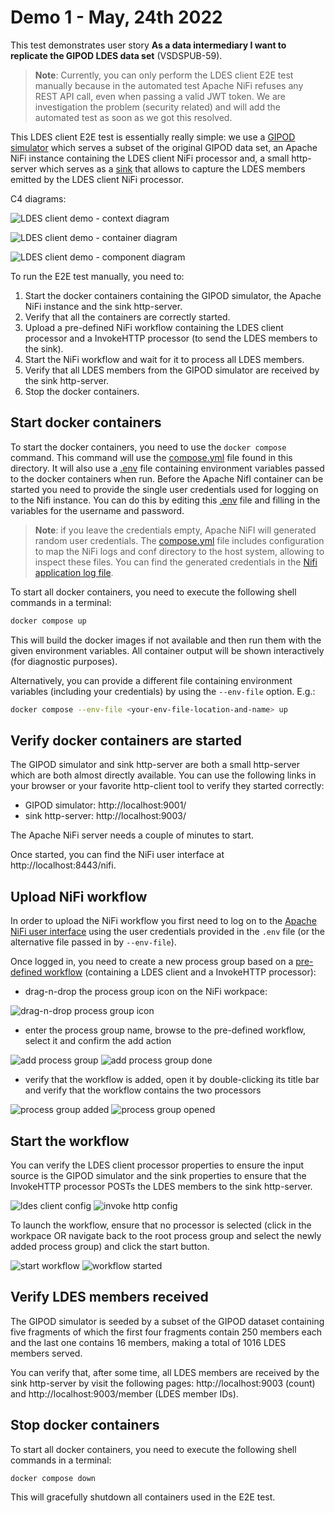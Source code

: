 # Demo 1 - May, 24th 2022

This test demonstrates user story **As a data intermediary I want to replicate the GIPOD LDES data set** (VSDSPUB-59).

> **Note**: Currently, you can only perform the LDES client E2E test manually because in the automated test Apache NiFi refuses any REST API call, even when passing a valid JWT token. We are investigation the problem (security related) and will add the automated test as soon as we got this resolved.

This LDES client E2E test is essentially really simple: we use a [GIPOD simulator](../../ldes-server-simulator/README.md) which serves a subset of the original GIPOD data set, an Apache NiFi instance containing the LDES client NiFi processor and, a small http-server which serves as a [sink](../../ldes-client-sink/README.md) that allows to capture the LDES members emitted by the LDES client NiFi processor.

C4 diagrams:

![LDES client demo - context diagram](https://www.plantuml.com/plantuml/png/XLBBJiCm4BpdAvQSWaIR2oTEIBGgI4L4f9mhrzaq5dv4zgQ1lsUTjb73GzpirSpipDZtWOIdpcX8rujb2L8hj0GL6WSpaCuIVl1LYRqN9askb9Mwgn0QeZRSvRaN_NolgEbsNK0_u2tDfJDvguMDmhD0bLQx_E5sLiJHs_CwDo8GUXvj7uuRvYqZauGKQOJ_ZIH9WJuucn56eHj8DyCXlKwIyfDF9ZloRwQn5gp6c2Dak_oWB2ZJQK4kQgoUYfS5Z9EKHwKoxTbHxSNUH1KEUa0FcT2yqWfI1uJQUJZo1-m9qZTADeDveMm0SWvCnvDAaFZkmxwVpHeqEuu7SHPDh1N5MXutc-8iBAJ4bfJTmuHHUsU0cac5iPDNrDlrMCbbPe_a5HumWB0Lfz3QzM6QDqGFm_BC83MkWjLoSysoKVNrGdL8q7QXmJ2nzODVl9IZm69ymqjR1uNzgSyVDduX3fkv5rL_dbYnOIwBm6EhbHI4rP_yyQj8ZmmScl2TXTxvzvhxE1FBMEKzseh_wXS0 "LDES client demo - context diagram")

![LDES client demo - container diagram](https://www.plantuml.com/plantuml/png/ZLDDZvim4BtxLqmv4Ia9bvxsjEqcsbPATz6IgiV8CKEmrX_87aAZgl-zDWK4kvVbPCRpthnv3-uzSKUjLf0STli2X99e24hK5ZOWh24k3Jee9RyuhXFsIHgXsXAX9chyNPOvtcqlakhst7fq4H48jiBgh57SHEgDfrB9S_RmUPF7qiyVXqnpJ-X2wVGmpjWsePSnagGGFYA6iHoTjoObZ6HhI8xz8LanLjp2IP_slodrKhUAauqDZz_pvnrCbIIK2gcRSM3b-4N7aM6JQnYKSXNu32TvHQYiW__uldTewMefwb6R1x8MT1ig9ISUX2nqcDVrOBD6VGxQ8TQYY8EakFMtup4VYRaGs90q5rWWAcSrKBrmQBRmLzkQahjRsbdtMYdRdNn_iLxckmkM9gi_3C8p1J1XtZIFvIZqIyD56FuaAnbVVmrNem6Jt07QE2lGUnip-SlO2whJRefh7inLOZUuEuRWuu3eIC0kWJETmY4d16vASArPI8tGuXrsI24uBAlRC35c5MmdSDWeAG9X-MRsOURDNBP3SXAlw7i5bLMXmo-_fMaDI3LIRKjut1zN0-_BWhTNrhI-Hhy8_Hr3_bpq5EmUJHd-cdy0 "LDES client demo - container diagram")

![LDES client demo - component diagram](https://www.plantuml.com/plantuml/png/ZLHDSzf03BtxLwXS2ZCaN7hgAKr8qhIqOGAScOqjy4xsmztLscKw-U_L6jkn0vqf5tjalQUd9uahJy9Hq0f6Y_dj2b8bqH1ag2rSG6frOKqTa6BlX1ub7wH9LSWGSgB2VvxDdAWkzvBoy1mykjGQulnBHiuA9Koall2KAVayk_bqiOoXpO_5J0jFw3YqlMbhN1QScoGaII7yZvWaMQBprem98zaKHklwPJH9ajM1t_JszZUDlTH12R8nuVvX-JY7BZBYq4hgeYsuSsAlOmNkf4G7Ow6OpmYI9SBEEZZYwzmcfSfbcaDiMqZZWQm57JYI2H8iPA33l4mRcpNgPzOECHP5B2J5hh-krykMMAGf5YJD7WQ8dRCQA1yur6lusWQJ2NSOLzQzx9Ijjhx-C1tETywMZYP_4k3VpL4xkbFmErGRRf57T3ELyJ5fMpYRelUrtNrm5u_zVXEbYCyqUE9-lXGYvPP-oZlvbWUL4qN1JaJZ-qoh-NVk-5J0hu01cRH-HlO-xHthlfCApoBZBW-4FvZIlc0zZhEw-MgYKza_b4V5DPXtLWSZKzuWQvhIhybhadnyGhMTTvlRCpnrA0Y1-S45y-OvVugKAsQ9sCqPl_kRxf2Sn19zpRIpYZdySCjzombZZPJR3EvlrvE6_-aCVsjm4NpEnD9aifHP46gmeXr1atvYBhjJiNV-76fpCelcR9gQ0yXx-Sl7LQT_qNdRTwMKM3L7VE92f_iDM5VcOvIxGuEAPyqNIk2mK76kcFNmoHMQZF_5_W80 "LDES client demo - component diagram")

To run the E2E test manually, you need to:
1. Start the docker containers containing the GIPOD simulator, the Apache NiFi instance and the sink http-server.
2. Verify that all the containers are correctly started.
3. Upload a pre-defined NiFi workflow containing the LDES client processor and a InvokeHTTP processor (to send the LDES members to the sink).
4. Start the NiFi workflow and wait for it to process all LDES members.
5. Verify that all LDES members from the GIPOD simulator are received by the sink http-server.
6. Stop the docker containers.

## Start docker containers

To start the docker containers, you need to use the `docker compose` command. This command will use the [compose.yml](./compose.yml) file found in this directory. It will also use a [.env](./.env) file containing environment variables passed to the docker containers when run. Before the Apache NifI container can be started you need to provide the single user credentials used for logging on to the Nifi instance. You can do this by editing this [.env](./.env) file and filling in the variables for the username and password. 

> **Note**: if you leave the credentials empty, Apache NiFI will generated random user credentials. The [compose.yml](./compose.yml) file includes configuration to map the NiFi logs and conf directory to the host system, allowing to inspect these files. You can find the generated credentials in the [Nifi application log file](./nifi/logs/nifi-app.log).

To start all docker containers, you need to execute the following shell commands in a terminal:
```bash
docker compose up
```

This will build the docker images if not available and then run them with the given environment variables. All container output will be shown interactively (for diagnostic purposes).

Alternatively, you can provide a different file containing environment variables (including your credentials) by using the `--env-file` option. E.g.:
```bash
docker compose --env-file <your-env-file-location-and-name> up
```

## Verify docker containers are started

The GIPOD simulator and sink http-server are both a small http-server which are both almost directly available. You can use the following links in your browser or your favorite http-client tool to verify they started correctly:
* GIPOD simulator: http://localhost:9001/
* sink http-server: http://localhost:9003/

The Apache NiFi server needs a couple of minutes to start.

Once started, you can find the NiFi user interface at http://localhost:8443/nifi.

## Upload NiFi workflow

In order to upload the NiFi workflow you first need to log on to the [Apache NiFi user interface](http://localhost:8443/nifi) using the user credentials provided in the `.env` file (or the alternative file passed in by `--env-file`).

Once logged in, you need to create a new process group based on a [pre-defined workflow](./data/replicate.nifi-workflow.json) (containing a LDES client and a InvokeHTTP processor):
* drag-n-drop the process group icon on the NiFi workpace:

![drag-n-drop process group icon](./.artwork/drag-process-group-icon.png)

* enter the process group name, browse to the pre-defined workflow, select it and confirm the add action

![add process group](./.artwork/add-process-group.png) ![add process group done](./.artwork/add-process-group-done.png)

* verify that the workflow is added, open it by double-clicking its title bar and verify that the workflow contains the two processors

![process group added](./.artwork/process-group-added.png) ![process group opened](./.artwork/process-group-opened.png) 

## Start the workflow

You can verify the LDES client processor properties to ensure the input source is the GIPOD simulator and the sink properties to ensure that the InvokeHTTP processor POSTs the LDES members to the sink http-server.

![ldes client config](./.artwork/ldes-client-config.png) ![invoke http config](./.artwork/invoke-http-config.png)

To launch the workflow, ensure that no processor is selected (click in the workpace OR navigate back to the root process group and select the newly added process group) and click the start button.

![start workflow](./.artwork/start-workflow.png) ![workflow started](./.artwork/workflow-started.png)

## Verify LDES members received

The GIPOD simulator is seeded by a subset of the GIPOD dataset containing five fragments of which the first four fragments contain 250 members each and the last one contains 16 members, making a total of 1016 LDES members served.

You can verify that, after some time, all LDES members are received by the sink http-server by visit the following pages: http://localhost:9003 (count) and http://localhost:9003/member (LDES member IDs).

## Stop docker containers

To start all docker containers, you need to execute the following shell commands in a terminal:
```bash
docker compose down
```

This will gracefully shutdown all containers used in the E2E test.
